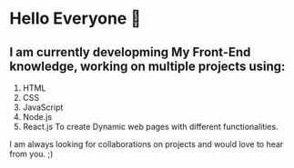 # Hello Everyone 👋

## I am currently developming My Front-End knowledge, working on multiple projects using:
1. HTML
2. CSS
3. JavaScript
4. Node.js
5. React.js
To create Dynamic web pages with different functionalities.

I am always looking for collaborations on projects and would love to hear from you. ;)

<!--
**amraladdin7/amraladdin7** is a ✨ _special_ ✨ repository because its `README.md` (this file) appears on your GitHub profile.

Here are some ideas to get you started:

- 🔭 I’m currently working on ...
- 🌱 I’m currently learning ...
- 👯 I’m looking to collaborate on ...
- 🤔 I’m looking for help with ...
- 💬 Ask me about ...
- 📫 How to reach me: ...
- 😄 Pronouns: ...
- ⚡ Fun fact: ...
-->
